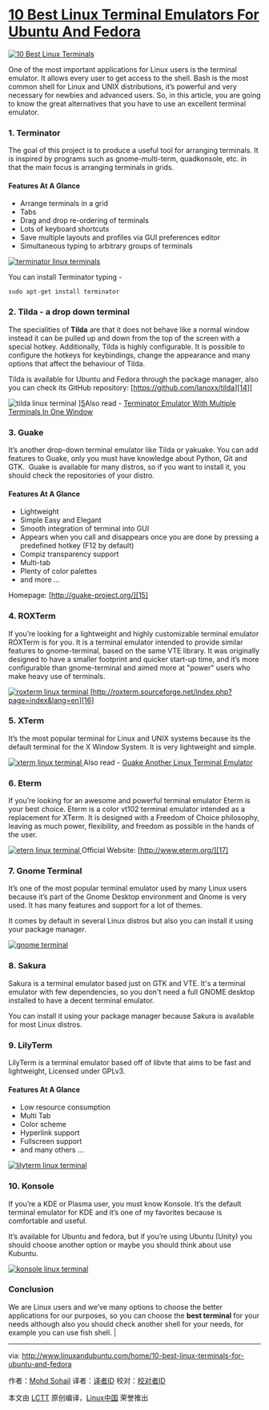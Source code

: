 
# [10 Best Linux Terminal Emulators For Ubuntu And Fedora][12]

[
 ![10 Best Linux Terminals](http://www.linuxandubuntu.com/uploads/2/1/1/5/21152474/10-best-linux-terminals_orig.jpg) 
][3]

One of the most important applications for Linux users is the terminal emulator. It allows every user to get access to the shell. Bash is the most common shell for Linux and UNIX distributions, it’s powerful and very necessary for newbies and advanced users. So, in this article, you are going to know the great alternatives that you have to use an excellent terminal emulator.

### 1\. Terminator

The goal of this project is to produce a useful tool for arranging terminals. It is inspired by programs such as gnome-multi-term, quadkonsole, etc. in that the main focus is arranging terminals in grids.

#### Features At A Glance

*   Arrange terminals in a grid
*   Tabs
*   Drag and drop re-ordering of terminals
*   Lots of keyboard shortcuts
*   Save multiple layouts and profiles via GUI preferences editor
*   Simultaneous typing to arbitrary groups of terminals

[
 ![terminator linux terminals](http://www.linuxandubuntu.com/uploads/2/1/1/5/21152474/published/terminator-linux-terminals.png?1487082905) 
][4]

You can install Terminator typing -

```
sudo apt-get install terminator
```

### 2\. Tilda - a drop down terminal

The specialities of **Tilda** are that it does not behave like a normal window instead it can be pulled up and down from the top of the screen with a special hotkey. Additionally, Tilda is highly configurable. It is possible to configure the hotkeys for keybindings, change the appearance and many options that affect the behaviour of Tilda.

Tilda is available for Ubuntu and Fedora through the package manager, also you can check its GitHub repository: [https://github.com/lanoxx/tilda][14][
 
 ![tilda linux terminal](http://www.linuxandubuntu.com/uploads/2/1/1/5/21152474/tilda-linux-terminal_orig.png) 
][5]Also read - [Terminator Emulator With Multiple Terminals In One Window][1]

### 3\. Guake

It’s another drop-down terminal emulator like Tilda or yakuake. You can add features to Guake, only you must have knowledge about Python, Git and GTK.
​
Guake is available for many distros, so if you want to install it, you should check the repositories of your distro.

#### Features At A Glance

*   Lightweight
*   Simple Easy and Elegant
*   Smooth integration of terminal into GUI
*   Appears when you call and disappears once you are done by pressing a predefined hotkey (F12 by default)
*   Compiz transparency support
*   Multi-tab
*   Plenty of color palettes
*   and more …

Homepage: [http://guake-project.org/][15]

### 4\. ROXTerm

If you’re looking for a lightweight and highly customizable terminal emulator ROXTerm is for you. It is a terminal emulator intended to provide similar features to gnome-terminal, based on the same VTE library. It was originally designed to have a smaller footprint and quicker start-up time, and it’s more configurable than gnome-terminal and aimed more at "power" users who make heavy use of terminals.

[
 ![roxterm linux terminal](http://www.linuxandubuntu.com/uploads/2/1/1/5/21152474/roxterm-linux-terminal_orig.png) 
][6][http://roxterm.sourceforge.net/index.php?page=index&lang=en][16]

### 5\. XTerm

It’s the most popular terminal for Linux and UNIX systems because its the default terminal for the X Window System. It is very lightweight and simple.

[
 ![xterm linux terminal](http://www.linuxandubuntu.com/uploads/2/1/1/5/21152474/published/xterm-linux-terminal.png?1487083067) 
][7]Also read - [Guake Another Linux Terminal Emulator][2]

### 6\. Eterm

If you’re looking for an awesome and powerful terminal emulator Eterm is your best choice. Eterm is a color vt102 terminal emulator intended as a replacement for XTerm. It is designed with a Freedom of Choice philosophy, leaving as much power, flexibility, and freedom as possible in the hands of the user.

[
 ![etern linux terminal](http://www.linuxandubuntu.com/uploads/2/1/1/5/21152474/published/etern-linux-terminal.jpg?1487083129) 
][8]Official Website: [http://www.eterm.org/][17]

### 7\. Gnome Terminal

It’s one of the most popular terminal emulator used by many Linux users because it’s part of the Gnome Desktop environment and Gnome is very used. It has many features and support for a lot of themes.

It comes by default in several Linux distros but also you can install it using your package manager.

[
 ![gnome terminal](http://www.linuxandubuntu.com/uploads/2/1/1/5/21152474/gnome-terminal_orig.jpg) 
][9]

### 8\. Sakura

Sakura is a terminal emulator based just on GTK and VTE. It's a terminal emulator with few dependencies, so you don't need a full GNOME desktop installed to have a decent terminal emulator.

You can install it using your package manager because Sakura is available for most Linux distros.

### 9\. LilyTerm

LilyTerm is a terminal emulator based off of libvte that aims to be fast and lightweight, Licensed under GPLv3.

#### Features At A Glance

*   Low resource consumption
*   Multi Tab
*   Color scheme
*   Hyperlink support
*   Fullscreen support
*   and many others …

[
 ![lilyterm linux terminal](http://www.linuxandubuntu.com/uploads/2/1/1/5/21152474/published/lilyterm-linux-terminal.jpg?1487083285) 
][10]

### 10\. Konsole

If you’re a KDE or Plasma user, you must know Konsole. It’s the default terminal emulator for KDE and it’s one of my favorites because is comfortable and useful.

It’s available for Ubuntu and fedora, but if you’re using Ubuntu (Unity) you should choose another option or maybe you should think about use Kubuntu.

[
 ![konsole linux terminal](http://www.linuxandubuntu.com/uploads/2/1/1/5/21152474/editor/konsole-linux-terminal.png?1487083345) 
][11]

### Conclusion

We are Linux users and we’ve many options to choose the better applications for our purposes, so you can choose the **best terminal** for your needs although also you should check another shell for your needs, for example you can use fish shell. |

--------------------------------------------------------------------------------

via: http://www.linuxandubuntu.com/home/10-best-linux-terminals-for-ubuntu-and-fedora

作者：[Mohd Sohail][a]
译者：[译者ID](https://github.com/译者ID)
校对：[校对者ID](https://github.com/校对者ID)

本文由 [LCTT](https://github.com/LCTT/TranslateProject) 原创编译，[Linux中国](https://linux.cn/) 荣誉推出

[a]:https://disqus.com/by/MohdSohail1/
[1]:http://www.linuxandubuntu.com/home/terminator-a-linux-terminal-emulator-with-multiple-terminals-in-one-window
[2]:http://www.linuxandubuntu.com/home/another-linux-terminal-app-guake
[3]:http://www.linuxandubuntu.com/home/10-best-linux-terminals-for-ubuntu-and-fedora
[4]:http://www.linuxandubuntu.com/uploads/2/1/1/5/21152474/terminator-linux-terminals_orig.png
[5]:http://www.linuxandubuntu.com/uploads/2/1/1/5/21152474/tilda-linux-terminal_orig.png
[6]:http://www.linuxandubuntu.com/uploads/2/1/1/5/21152474/roxterm-linux-terminal_orig.png
[7]:http://www.linuxandubuntu.com/uploads/2/1/1/5/21152474/xterm-linux-terminal_orig.png
[8]:http://www.linuxandubuntu.com/uploads/2/1/1/5/21152474/etern-linux-terminal_orig.jpg
[9]:http://www.linuxandubuntu.com/uploads/2/1/1/5/21152474/gnome-terminal_orig.jpg
[10]:http://www.linuxandubuntu.com/uploads/2/1/1/5/21152474/lilyterm-linux-terminal_orig.jpg
[11]:http://www.linuxandubuntu.com/uploads/2/1/1/5/21152474/konsole-linux-terminal_orig.png
[12]:http://www.linuxandubuntu.com/home/10-best-linux-terminals-for-ubuntu-and-fedora
[13]:http://www.linuxandubuntu.com/home/10-best-linux-terminals-for-ubuntu-and-fedora#comments
[14]:https://github.com/lanoxx/tilda
[15]:http://guake-project.org/
[16]:http://roxterm.sourceforge.net/index.php?page=index&lang=en
[17]:http://www.eterm.org/

